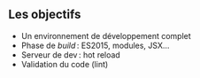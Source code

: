 ## Les objectifs

* Un environnement de développement complet
* Phase de *build* : ES2015, modules, JSX…
* Serveur de dev : hot reload
* Validation du code (lint)
